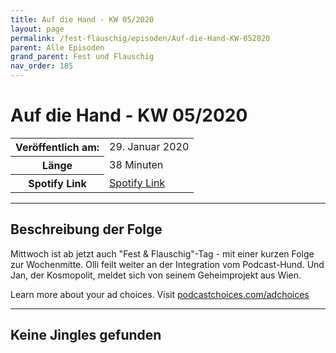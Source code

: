 ```yaml
---
title: Auf die Hand - KW 05/2020
layout: page
permalink: /fest-flauschig/episoden/Auf-die-Hand-KW-052020
parent: Alle Episoden
grand_parent: Fest und Flauschig
nav_order: 185
---
```


# Auf die Hand - KW 05/2020
<table class="resp-table dcf-table dcf-table-responsive dcf-table-bordered dcf-table-striped dcf-w-100%">
                    <tbody>
                        <tr>
                            <th scope="row">Veröffentlich am:</th>
                            <td data-label="Veröffentlich am:">29. Januar 2020</td>
                        </tr>
                        <tr>
                            <th scope="row">Länge </th>
                            <td data-label="Länge ">38 Minuten</td>
                        </tr><tr>
                                <th scope="row">Spotify Link</th>
                                <td data-label="Spotify Link"><a href="https://open.spotify.com/episode/3LWmXyzLjkiAn5DgNSx9of">Spotify Link</a></td>
                            </tr></tbody>
                </table>

***

## Beschreibung der Folge

<div>
Mittwoch ist ab jetzt auch "Fest &amp; Flauschig"-Tag - mit einer kurzen Folge zur Wochenmitte. Olli feilt weiter an der Integration vom Podcast-Hund. Und Jan, der Kosmopolit, meldet sich von seinem Geheimprojekt aus Wien.<p> </p><p>Learn more about your ad choices. Visit <a href="https://podcastchoices.com/adchoices">podcastchoices.com/adchoices</a></p>  
</div>

***

## Keine Jingles gefunden